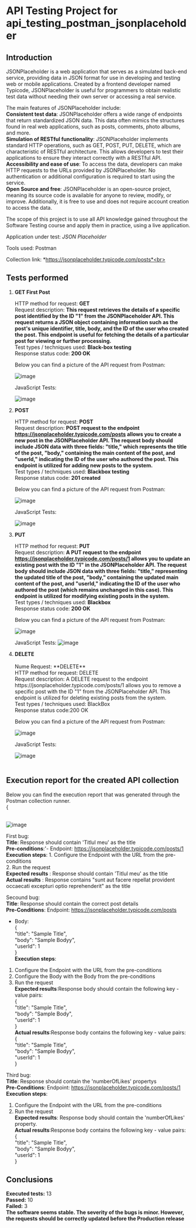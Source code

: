 <h1>API Testing Project for api_testing_postman_jsonplaceholder</h1>

<h2>Introduction</h2>
JSONPlaceholder is a web application that serves as a simulated back-end service, providing data in JSON format for use in developing and testing web or mobile applications. Created by a frontend developer named Typicode, JSONPlaceholder is useful for programmers to obtain realistic test data without needing their own server or accessing a real service.<br>

The main features of JSONPlaceholder include:<br>
**Consistent test data**: JSONPlaceholder offers a wide range of endpoints that return standardized JSON data. This data often mimics the structures found in real web applications, such as posts, comments, photo albums, and more.<br>
**Simulation of RESTful functionality**: JSONPlaceholder implements standard HTTP operations, such as GET, POST, PUT, DELETE, which are characteristic of RESTful architecture. This allows developers to test their applications to ensure they interact correctly with a RESTful API.<br>
**Accessibility and ease of use**: To access the data, developers can make HTTP requests to the URLs provided by JSONPlaceholder. No authentication or additional configuration is required to start using the service.<br>
**Open Source and free**: JSONPlaceholder is an open-source project, meaning its source code is available for anyone to review, modify, or improve. Additionally, it is free to use and does not require account creation to access the data.<br>

The scope of this project is to use all  API knowledge gained throughout the Software Testing course and apply them in practice, using a live application.<br>

Application under test: *JSON Placeholder*<br>

Tools used: Postman<br>

Collection link: *https://jsonplaceholder.typicode.com/posts*<br>

<h2>Tests performed</h2>

<ol>
<li><b>GET First Post</b></li>

HTTP method for request: **GET**<br>
Request description: **This request retrieves the details of a specific post identified by the ID "1" from the JSONPlaceholder API. This request returns a JSON object containing information such as the post's unique identifier, title, body, and the ID of the user who created the post. This endpoint is useful for fetching the details of a particular post for viewing or further processing.**<br>
Test types / techniques used: **Black-box testing**<br>
Response status code: **200 OK**<br>

Below you can find a picture of the API request from Postman:<br>

![image](https://github.com/AlexDinca77/api_testing_postman_jsonplaceholder/assets/167679707/4264434d-e1f4-4c0e-a043-1e5ab210ca7e)
<br>

JavaScript Tests:

![image](https://github.com/AlexDinca77/api_testing_postman_jsonplaceholder/assets/167679707/287f48d3-5cad-48d4-9484-2d8dfd5cda3b)
<br>


<li><b>POST</b></li>

HTTP method for request: **POST**<br>
Request description: **POST request to the endpoint https://jsonplaceholder.typicode.com/posts allows you to create a new post in the JSONPlaceholder API. The request body should include JSON data with three fields: "title," which represents the title of the post, "body," containing the main content of the post, and "userId," indicating the ID of the user who authored the post. This endpoint is utilized for adding new posts to the system.**<br>
Test types / techniques used: **Blackbox testing**<br>
Response status code: **201 created**<br>

Below you can find a picture of the API request from Postman:<br>

![image](https://github.com/AlexDinca77/api_testing_postman_jsonplaceholder/assets/167679707/101e9762-55b8-494b-bc76-0693356e58f9)
<br>

JavaScript Tests:

![image](https://github.com/AlexDinca77/api_testing_postman_jsonplaceholder/assets/167679707/fd6bb117-d2ff-410c-ae83-4da341601635) <br>



<li><b>PUT</b></li>

HTTP method for request: **PUT**<br>
Request description: **A PUT request to the endpoint https://jsonplaceholder.typicode.com/posts/1 allows you to update an existing post with the ID "1" in the JSONPlaceholder API. The request body should include JSON data with three fields: "title," representing the updated title of the post, "body," containing the updated main content of the post, and "userId," indicating the ID of the user who authored the post (which remains unchanged in this case). This endpoint is utilized for modifying existing posts in the system.**<br>
Test types / techniques used: **Blackbox**<br>
Response status code: **200 OK**<br>

Below you can find a picture of the API request from Postman:<br>

![image](https://github.com/AlexDinca77/api_testing_postman_jsonplaceholder/assets/167679707/89a6dc50-6809-43f9-bb81-3c69666e18d9)
<br>

JavaScript Tests:
![image](https://github.com/AlexDinca77/api_testing_postman_jsonplaceholder/assets/167679707/915d5c62-7a14-41b5-bf5c-2e52640fedea)
<br>

<li><b>DELETE</b></li><br>
Nume Request: **DELETE**<br>
HTTP method for request: DELETE<br>
Request description: A DELETE request to the endpoint https://jsonplaceholder.typicode.com/posts/1 allows you to remove a specific post with the ID "1" from the JSONPlaceholder API. This endpoint is utilized for deleting existing posts from the system.<br>
Test types / techniques used: BlackBox<br>
Response status code:200 OK<br>

Below you can find a picture of the API request from Postman:<br>

![image](https://github.com/AlexDinca77/api_testing_postman_jsonplaceholder/assets/167679707/844d6776-9e06-434e-9998-7ceacc5e8dbd)<br>


JavaScript Tests:<br>

![image](https://github.com/AlexDinca77/api_testing_postman_jsonplaceholder/assets/167679707/b4c39131-3ba1-47f9-b3d8-8ab32eaa8aa8)<br>
<br>
</ol>

<h2>Execution report for the created API collection </h2>

Below you can find the execution report that was generated through the Postman collection runner. <br>
{<br>

<br> ![image](https://github.com/AlexDinca77/api_testing_postman_jsonplaceholder/assets/167679707/9b9951af-6c98-4f91-bec5-1e6c6e65c511)<br>


First bug:<br>
**Title**: Response should contain 'Titlul meu' as the title<br>
**Pre-conditions**:'- Endpoint: https://jsonplaceholder.typicode.com/posts/1<br>
**Execution steps**: 1. Configure the Endpoint with the URL from the pre-conditions<br>
2. Run the request<br>
**Expected results** : Response should contain 'Titlul meu' as the title<br>
**Actual results** : Response contains "sunt aut facere repellat provident occaecati excepturi optio reprehenderit" as the title<br>

Secound bug:<br>
**Title**: Response should contain the correct post details<br>
**Pre-Conditions**:  Endpoint: https://jsonplaceholder.typicode.com/posts<br>
- Body:<br>
{<br>
  "title": "Sample Title",<br>
  "body": "Sample Bodyy",<br>
  "userId": 1<br>
}<br>
**Execution steps**:<br>
1. Configure the Endpoint with the URL from the pre-conditions<br>
2. Configure the Body with the Body from the pre-conditions<br>
3. Run the request<br>
**Expected results**:Response body should contain the following key - value pairs:<br>
{<br>
  "title": "Sample Title",<br>
  "body": "Sample Body",<br>
  "userId": 1<br>
}<br>
**Actual results**:Response body contains the following key - value pairs:<br>
{<br>
  "title": "Sample Title",<br>
  "body": "Sample Bodyy",<br>
  "userId": 1<br>
}<br>

Third bug:<br>
**Title**: Response should contain the 'numberOfLikes' propertys<br>
**Pre-Conditions**:  Endpoint: https://jsonplaceholder.typicode.com/posts/1<br>
**Execution steps**:<br>
1. Configure the Endpoint with the URL from the pre-conditions<br>
2. Run the request<br>
**Expected results**: Response body should contain the 'numberOfLikes' property.<br>
**Actual results**:Response body contains the following key - value pairs:<br>
{<br>
  "title": "Sample Title",<br>
  "body": "Sample Bodyy",<br>
  "userId": 1<br>
}<br>
  
<h2>Conclusions</h2>

**Executed tests:** 13<br>
**Passed:** 10<br>
**Failed:** 3<br>
**The software seems stable. The severity of the bugs is minor. However, the requests should be correctly updated before the Production release**
